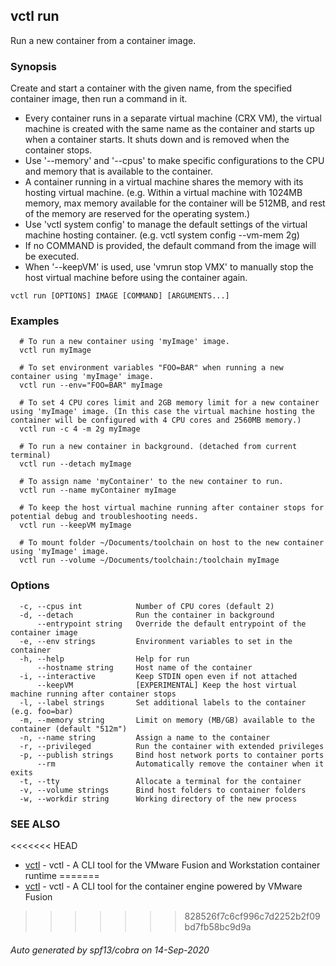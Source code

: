## vctl run

Run a new container from a container image.

### Synopsis

Create and start a container with the given name, from the specified container image, then run a command in it.
* Every container runs in a separate virtual machine (CRX VM), the virtual machine is created with the same name as the container and starts up when a container starts. It shuts down and is removed when the container stops.
* Use '--memory' and '--cpus' to make specific configurations to the CPU and memory that is available to the container.
* A container running in a virtual machine shares the memory with its hosting virtual machine. (e.g. Within a virtual machine with 1024MB memory, max memory available for the container will be 512MB, and rest of the memory are reserved for the operating system.)
* Use 'vctl system config' to manage the default settings of the virtual machine hosting container. (e.g. vctl system config --vm-mem 2g)
* If no COMMAND is provided, the default command from the image will be executed.
* When '--keepVM' is used, use 'vmrun stop VMX' to manually stop the host virtual machine before using the container again.

```
vctl run [OPTIONS] IMAGE [COMMAND] [ARGUMENTS...]
```

### Examples

```
  # To run a new container using 'myImage' image.
  vctl run myImage

  # To set environment variables "FOO=BAR" when running a new container using 'myImage' image.
  vctl run --env="FOO=BAR" myImage

  # To set 4 CPU cores limit and 2GB memory limit for a new container using 'myImage' image. (In this case the virtual machine hosting the container will be configured with 4 CPU cores and 2560MB memory.)
  vctl run -c 4 -m 2g myImage

  # To run a new container in background. (detached from current terminal)
  vctl run --detach myImage

  # To assign name 'myContainer' to the new container to run.
  vctl run --name myContainer myImage

  # To keep the host virtual machine running after container stops for potential debug and troubleshooting needs.
  vctl run --keepVM myImage

  # To mount folder ~/Documents/toolchain on host to the new container using 'myImage' image.
  vctl run --volume ~/Documents/toolchain:/toolchain myImage
```

### Options

```
  -c, --cpus int            Number of CPU cores (default 2)
  -d, --detach              Run the container in background
      --entrypoint string   Override the default entrypoint of the container image
  -e, --env strings         Environment variables to set in the container
  -h, --help                Help for run
      --hostname string     Host name of the container
  -i, --interactive         Keep STDIN open even if not attached
      --keepVM              [EXPERIMENTAL] Keep the host virtual machine running after container stops
  -l, --label strings       Set additional labels to the container (e.g. foo=bar)
  -m, --memory string       Limit on memory (MB/GB) available to the container (default "512m")
  -n, --name string         Assign a name to the container
  -r, --privileged          Run the container with extended privileges
  -p, --publish strings     Bind host network ports to container ports
      --rm                  Automatically remove the container when it exits
  -t, --tty                 Allocate a terminal for the container
  -v, --volume strings      Bind host folders to container folders
  -w, --workdir string      Working directory of the new process
```

### SEE ALSO

<<<<<<< HEAD
* [vctl](vctl.md)	 - vctl - A CLI tool for the VMware Fusion and Workstation container runtime
=======
* [vctl](vctl.md)	 - vctl - A CLI tool for the container engine powered by VMware Fusion
>>>>>>> 828526f7c6cf996c7d2252b2f09bd7fb58bc9d9a

###### Auto generated by spf13/cobra on 14-Sep-2020
